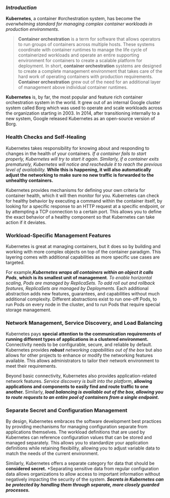 ### ***Introduction***

 **Kubernetes**, a container #orchestration system, has become the *overwhelming standard for managing complex container workloads in production environments*.

> **Container orchestration** is a term for software that allows operators to run groups of containers across multiple hosts. These systems coordinate with container runtimes to manage the life cycle of containerized workloads and operate an entire supporting environment for containers to create a scalable platform for deployment.
>  In short, **container orchestration** systems are designed to create a complete management environment that takes care of the hard work of operating containers with production requirements.
>  **Container orchestration** grew out of the need for an additional layer of management above individual container runtimes.

**Kubernetes** is, by far, the most popular and feature rich container orchestration system in the world. It grew out of an internal Google cluster system called Borg which was used to operate and scale workloads across the organization starting in 2003. In 2014, after transitioning internally to a new system, Google released Kubernetes as an open-source version of Borg.


### Health Checks and Self-Healing

Kubernetes takes responsibility for knowing about and responding to changes in the health of your containers. *If a container fails to start properly, Kubernetes will try to start it again. Similarly, if a container exits prematurely, Kubernetes will notice and reschedule it to reach the previous level of availability.* **While this is happening, it will also automatically adjust the networking to make sure no new traffic is forwarded to the unhealthy containers.**

Kubernetes provides mechanisms for defining your own criteria for container health, which it will then monitor for you. Kubernetes can check for healthy behavior by executing a command within the container itself, by looking for a specific response to an HTTP request at a specific endpoint, or by attempting a TCP connection to a certain port. This allows you to define the exact behavior of a healthy component so that Kubernetes can take action if it deviates.


### Workload-Specific Management Features

Kubernetes is great at managing containers, but it does so by building and working with more complex objects on top of the container paradigm. This layering comes with additional capabilities as more specific use cases are targeted.

For example,***Kubernetes wraps all containers within an object it calls Pods***, **which is its smallest unit of management**. *To enable horizontal scaling, Pods are managed by ReplicaSets. To add roll out and rollback features, ReplicaSets are managed by Deployments.* Each additional abstraction adds new features, guarantees, and capabilities without much additional complexity. Different abstractions exist to run one-off Pods, to run Pods on every node in the cluster, and to run Pods that require special storage management.

### Network Management, Service Discovery, and Load Balancing

Kubernetes pays **special attention to the communication requirements of running different types of applications in a clustered environment.** Connectivity needs to be configurable, secure, and reliable by default. Kubernetes provides ***robust*** *networking capabilities out of the box* but also allows for other projects to enhance or modify the networking features available. This allows administrators to tailor their network environment to meet their requirements.

Beyond basic connectivity, Kubernetes also provides application-related network features. *Service discovery is built into the platform*, **allowing applications and components to easily find and route traffic to one another.** Similarly, ***load balancing is available out of the box, allowing you to route requests to an entire pool of containers from a single endpoint.***

### Separate Secret and Configuration Management

By design, Kubernetes embraces the software development best practices by providing mechanisms for managing configuration separate from applications themselves. The workload definitions that are used by Kubernetes can reference configuration values that can be stored and managed separately. This allows you to standardize your application definitions while retaining flexibility, allowing you to adjust variable data to match the needs of the current environment.

Similarly, Kubernetes offers a separate category for data that should be **considered secret.** *Separating sensitive data from regular configuration data allows organizations to allow access to important information without negatively impacting the security of the system. ***Secrets in Kubernetes can be protected by handling them through separate, more closely guarded processes.***